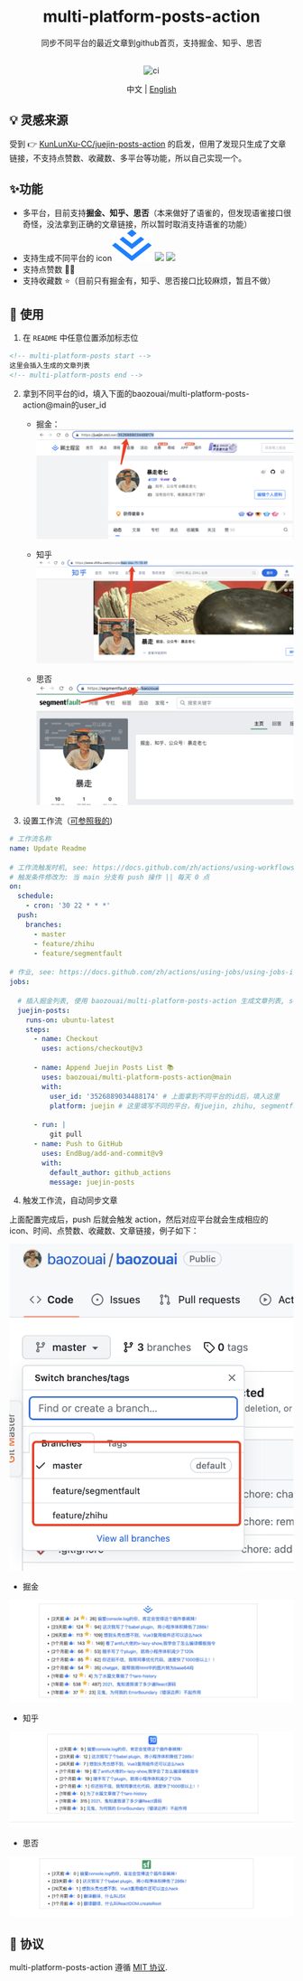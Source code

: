 
<p align="center">
<h1 align="center">multi-platform-posts-action</h1>
</p>

<div align="center">
  同步不同平台的最近文章到github首页，支持掘金、知乎、思否

<br/>
<br/>

![ci][ci-badge]

[ci-badge]: https://github.com/baozouai/multi-platform-posts-action/actions/workflows/ci.yml/badge.svg


中文 | [English](./README%20_EN.md)

</div>


## 💡 灵感来源
受到 👉 [KunLunXu-CC/juejin-posts-action](https://github.com/KunLunXu-CC/juejin-posts-action) 的启发，但用了发现只生成了文章链接，不支持点赞数、收藏数、多平台等功能，所以自己实现一个。

## ✨功能

- 多平台，目前支持**掘金、知乎、思否**（本来做好了语雀的，但发现语雀接口很奇怪，没法拿到正确的文章链接，所以暂时取消支持语雀的功能）
- 支持生成不同平台的 icon![](./assets/juejin.svg) ![](./assets/zhihu.ico) ![](./assets/segmentfault.ico)
- 支持点赞数 👍🏻
- 支持收藏数 ⭐（目前只有掘金有，知乎、思否接口比较麻烦，暂且不做）
 ## 🔨 使用

1. 在 `README` 中任意位置添加标志位

```markdown
<!-- multi-platform-posts start -->
这里会插入生成的文章列表
<!-- multi-platform-posts end -->
```

2. 拿到不同平台的id，填入下面的baozouai/multi-platform-posts-action@main的user_id

   - 掘金：![](./assets/juejin_id.png)

   - 知乎![](./assets/zhihu_id.png)

   <!--- 语雀 ![](./assets/r_id.png)-->

   - 思否 ![](./assets/segmentfault_id.png)

     

2. 设置工作流（[可参照我的](https://github.com/baozouai/baozouai/blob/master/.github/workflows/update_readme.yml))

```yaml
# 工作流名称
name: Update Readme

# 工作流触发时机, see: https://docs.github.com/zh/actions/using-workflows/triggering-a-workflow
# 触发条件修改为: 当 main 分支有 push 操作 || 每天 0 点
on:
  schedule:
    - cron: '30 22 * * *'
  push:
    branches:
      - master
      - feature/zhihu
      - feature/segmentfault

# 作业, see: https://docs.github.com/zh/actions/using-jobs/using-jobs-in-a-workflow
jobs:

  # 插入掘金列表, 使用 baozouai/multi-platform-posts-action 生成文章列表, see: https://github.com/baozouai/multi-platform-posts-action
  juejin-posts:
    runs-on: ubuntu-latest
    steps:
      - name: Checkout
        uses: actions/checkout@v3

      - name: Append Juejin Posts List 📚
        uses: baozouai/multi-platform-posts-action@main
        with:
          user_id: '3526889034488174' # 上面拿到不同平台的id后，填入这里
          platform: juejin # 这里填写不同的平台，有juejin, zhihu, segmentfault

      - run: |
          git pull
      - name: Push to GitHub
        uses: EndBug/add-and-commit@v9
        with:
          default_author: github_actions
          message: juejin-posts
```

4. 触发工作流，自动同步文章

上面配置完成后，push 后就会触发 action，然后对应平台就会生成相应的 icon、时间、点赞数、收藏数、文章链接，例子如下：

![](./assets/readme_branch.png)

- 掘金

![](./assets/juejin_example.png)

- 知乎

![](./assets/zhihu_example.png)

- 思否

![](./assets/segmentfault_example.png)
## 📄 协议

multi-platform-posts-action 遵循 [MIT 协议](./LICENSE).